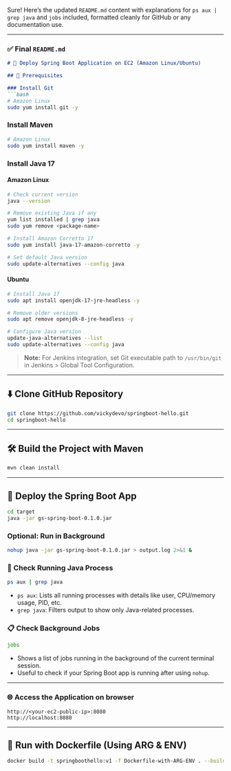 Sure! Here’s the updated `README.md` content with explanations for `ps aux | grep java` and `jobs` included, formatted cleanly for GitHub or any documentation use.

---

### ✅ Final `README.md`
```markdown
# 🚀 Deploy Spring Boot Application on EC2 (Amazon Linux/Ubuntu)

## 🧰 Prerequisites

### Install Git
```bash
# Amazon Linux
sudo yum install git -y
```

### Install Maven
```bash
# Amazon Linux
sudo yum install maven -y
```

### Install Java 17

#### Amazon Linux
```bash
# Check current version
java --version

# Remove existing Java if any
yum list installed | grep java
sudo yum remove <package-name>

# Install Amazon Corretto 17
sudo yum install java-17-amazon-corretto -y

# Set default Java version
sudo update-alternatives --config java
```

#### Ubuntu
```bash
# Install Java 17
sudo apt install openjdk-17-jre-headless -y

# Remove older versions
sudo apt remove openjdk-8-jre-headless -y

# Configure Java version
update-java-alternatives --list
sudo update-alternatives --config java
```

> **Note:** For Jenkins integration, set Git executable path to `/usr/bin/git` in Jenkins > Global Tool Configuration.

---

## ⬇️ Clone GitHub Repository

```bash
git clone https://github.com/vickydevo/springboot-hello.git
cd springboot-hello
```

---

## 🛠️ Build the Project with Maven

```bash
mvn clean install
```

---

## 🚀 Deploy the Spring Boot App

```bash
cd target
java -jar gs-spring-boot-0.1.0.jar
```

### Optional: Run in Background

```bash
nohup java -jar gs-spring-boot-0.1.0.jar > output.log 2>&1 &
```

### 🔎 Check Running Java Process

```bash
ps aux | grep java
```

- `ps aux`: Lists all running processes with details like user, CPU/memory usage, PID, etc.
- `grep java`: Filters output to show only Java-related processes.

### 📋 Check Background Jobs

```bash
jobs
```

- Shows a list of jobs running in the background of the current terminal session.
- Useful to check if your Spring Boot app is running after using `nohup`.

---

### 🌐 Access the Application on browser

```
http://<your-ec2-public-ip>:8080
http://localhost:8080
```

---

## 🐳 Run with Dockerfile (Using ARG & ENV)

```bash
docker build -t springboothello:v1 -f Dockerfile-with-ARG-ENV . --build-arg version=0.1.0
```


